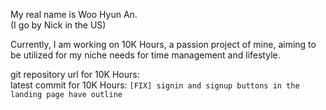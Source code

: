 My real name is Woo Hyun An.  
(I go by Nick in the US)  

Currently, I am working on 10K Hours, a passion project of mine, aiming to be utilized for my niche needs for time management and lifestyle.

git repository url for 10K Hours:  <br>
latest commit for 10K Hours: `[FIX] signin and signup buttons in the landing page have outline`